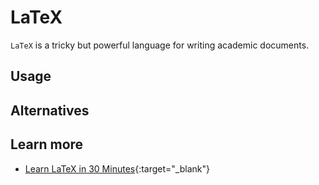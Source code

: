 # LaTeX

`LaTeX` is a tricky but powerful language for writing academic documents.

## Usage

## Alternatives

## Learn more

* [Learn LaTeX in 30 Minutes](https://www.overleaf.com/learn/latex/Learn_LaTeX_in_30_minutes){:target="_blank"}
